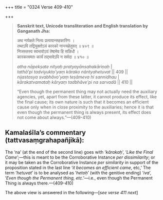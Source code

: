 +++
title = "0324 Verse 409-410"

+++
> **Sanskrit text, Unicode transliteration and English translation by Ganganath Jha:** 
>
> अथ नापेक्षते नित्यः प्रत्ययान्सहकारिणः ।  
> तथाऽपि तद्वियुक्तोऽयं कारको नान्त्यहेतुवत् ॥ ४०९ ॥  
> निजस्तस्य स्वभावोऽयं तेषामेव हि सन्निधौ ।  
> कारकत्वमतः कार्यं तद्भावेऽपि न सर्वदा ॥ ४१० ॥ 
>
> *atha nāpekṣate nityaḥ pratyayānsahakāriṇaḥ* \|  
> *tathā'pi tadviyukto'yaṃ kārako nāntyahetuvat* \|\| 409 \|\|  
> *nijastasya svabhāvo'yaṃ teṣāmeva hi sannidhau* \|  
> *kārakatvamataḥ kāryaṃ tadbhāve'pi na sarvadā* \|\| 410 \|\| 
>
> “Even though the permanent thing may not actually need the auxiliary agencies, yet, apart from these latter, it cannot produce its effect, like the final cause; its own nature is such that it becomes an efficient cause only when in close proximity to the auxiliaries; hence it is that even though the permanent thing is always present, its effect does not come about always.”—(409-410)



## Kamalaśīla’s commentary (tattvasaṃgrahapañjikā):

The ‘na’ (at the end of the second line) goes with ‘*kārakaḥ*’, ‘*Like the Final Came*’;—this is meant to be the Corroborative Instance *per dissimilarity*; or it may be taken as the Corroborative Instance *per similarity* in support of the proposition stated in the last line ‘*it becomes an efficient came*, etc,’ The term ‘*hetuvat*’ is to be analysed as ‘*hetoḥ*’ (with the genitive ending) ‘*iva*’, ‘*Even though the Permanent thing, etc*.’—i.e., even though the Permanent Thing is always there.—(409-410)

The above view is answered in the following—[*see verse 411 next*]


